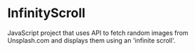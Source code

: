 # InfinityScroll
JavaScript project that uses API to fetch random images from Unsplash.com and displays them using an 'infinite scroll'.
